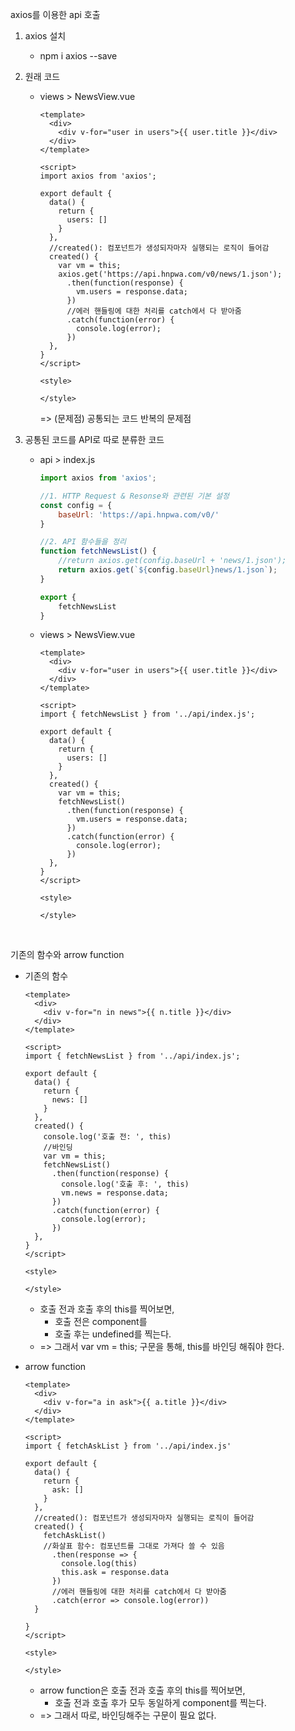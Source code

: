 axios를 이용한 api 호출
<br>

1. axios 설치
   - npm i axios --save
2. 원래 코드

   - views > NewsView.vue

     ```vue
     <template>
       <div>
         <div v-for="user in users">{{ user.title }}</div>
       </div>
     </template>
     
     <script>
     import axios from 'axios';
     
     export default {
       data() {
         return {
           users: []
         }
       },
       //created(): 컴포넌트가 생성되자마자 실행되는 로직이 들어감
       created() {
         var vm = this;
         axios.get('https://api.hnpwa.com/v0/news/1.json');
           .then(function(response) {
             vm.users = response.data;
           })
           //에러 핸들링에 대한 처리를 catch에서 다 받아줌
           .catch(function(error) {
             console.log(error);
           })
       },
     }
     </script>
     
     <style>
     
     </style>
     ```

     => (문제점) 공통되는 코드 반복의 문제점

3. 공통된 코드를 API로 따로 분류한 코드

   - api > index.js

     ```javascript
     import axios from 'axios';
     
     //1. HTTP Request & Resonse와 관련된 기본 설정
     const config = {
         baseUrl: 'https://api.hnpwa.com/v0/'
     }
     
     //2. API 함수들을 정리
     function fetchNewsList() {
         //return axios.get(config.baseUrl + 'news/1.json');
         return axios.get(`${config.baseUrl}news/1.json`);
     }
     
     export {
         fetchNewsList
     }
     ```

   - views > NewsView.vue

     ```vue
     <template>
       <div>
         <div v-for="user in users">{{ user.title }}</div>
       </div>
     </template>
     
     <script>
     import { fetchNewsList } from '../api/index.js';
     
     export default {
       data() {
         return {
           users: []
         }
       },
       created() {
         var vm = this;
         fetchNewsList()
           .then(function(response) {
             vm.users = response.data;
           })
           .catch(function(error) {
             console.log(error);
           })
       },
     }
     </script>
     
     <style>
     
     </style>
     ```


<br>

기존의 함수와 arrow function

- 기존의 함수

  ```vue
  <template>
    <div>
      <div v-for="n in news">{{ n.title }}</div>
    </div>
  </template>
  
  <script>
  import { fetchNewsList } from '../api/index.js';
  
  export default {
    data() {
      return {
        news: []
      }
    },
    created() {
      console.log('호출 전: ', this)
      //바인딩
      var vm = this;
      fetchNewsList()
        .then(function(response) {
          console.log('호출 후: ', this)
          vm.news = response.data;
        })
        .catch(function(error) {
          console.log(error);
        })
    },
  }
  </script>
  
  <style>
  
  </style>
  ```

  - 호출 전과 호출 후의 this를 찍어보면,
    - 호출 전은 component를
    - 호출 후는 undefined를 찍는다.
  - => 그래서 var vm = this; 구문을 통해, this를 바인딩 해줘야 한다.

- arrow function

  ```vue
  <template>
    <div>
      <div v-for="a in ask">{{ a.title }}</div>
    </div>
  </template>
  
  <script>
  import { fetchAskList } from '../api/index.js'
  
  export default {
    data() {
      return {
        ask: []
      }
    },
    //created(): 컴포넌트가 생성되자마자 실행되는 로직이 들어감
    created() {
      fetchAskList()
      //화살표 함수: 컴포넌트를 그대로 가져다 쓸 수 있음
        .then(response => {
          console.log(this)
          this.ask = response.data
        })
        //에러 핸들링에 대한 처리를 catch에서 다 받아줌
        .catch(error => console.log(error))
    }
  
  }
  </script>
  
  <style>
  
  </style>
  ```

  - arrow function은 호출 전과 호출 후의 this를 찍어보면,
    - 호출 전과 호출 후가 모두 동일하게 component를 찍는다.
  - => 그래서 따로, 바인딩해주는 구문이 필요 없다.